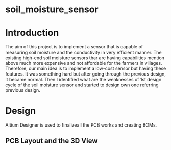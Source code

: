 # soil_moisture_sensor

# Introduction

The aim of this project is to implement a sensor that is capable of measuring soil moisture and the conductivity in very efficient manner. 
The existing high-end soil moisture sensors thar are having capabilities mention above much more expensive and not affordable for 
the farmers in villages. Therefore, our main idea is to implement a low-cost sensor but having these features.
It was something hard but after going through the previous design, it became normal. 
Then I identified what are the weaknesses of 1st design cycle of the soil moisture sensor and started to design own one referring previous design.

# Design 

  Altium Designer is used to finalizeall the PCB works and creating BOMs.
  
  ## PCB Layout and the 3D View

